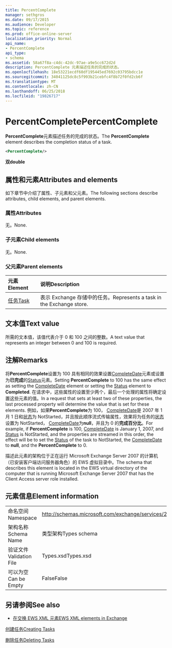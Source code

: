 ```yaml
---
title: PercentComplete
manager: sethgros
ms.date: 09/17/2015
ms.audience: Developer
ms.topic: reference
ms.prod: office-online-server
localization_priority: Normal
api_name:
- PercentComplete
api_type:
- schema
ms.assetid: 58a67f8a-c4dc-42dc-97ae-a9e5cc672d2d
description: PercentComplete 元素描述任务的完成的状态。
ms.openlocfilehash: 18e53221ecdf60df195445ed7692c03795bdcc1e
ms.sourcegitcommit: 34041125dc8c5f993b21cebfc4f8b72f0fd2cb6f
ms.translationtype: MT
ms.contentlocale: zh-CN
ms.lasthandoff: 06/25/2018
ms.locfileid: "19826717"
---
```

# <a name="percentcomplete"></a><span data-ttu-id="61e50-103">PercentComplete</span><span class="sxs-lookup"><span data-stu-id="61e50-103">PercentComplete</span></span>

<span data-ttu-id="61e50-104">**PercentComplete**元素描述任务的完成的状态。</span><span class="sxs-lookup"><span data-stu-id="61e50-104">The **PercentComplete** element describes the completion status of a task.</span></span> 
  
```xml
<PercentComplete/>
```

 <span data-ttu-id="61e50-105">**双**</span><span class="sxs-lookup"><span data-stu-id="61e50-105">**double**</span></span>
## <a name="attributes-and-elements"></a><span data-ttu-id="61e50-106">属性和元素</span><span class="sxs-lookup"><span data-stu-id="61e50-106">Attributes and elements</span></span>

<span data-ttu-id="61e50-107">如下章节中介绍了属性、子元素和父元素。</span><span class="sxs-lookup"><span data-stu-id="61e50-107">The following sections describe attributes, child elements, and parent elements.</span></span>
  
### <a name="attributes"></a><span data-ttu-id="61e50-108">属性</span><span class="sxs-lookup"><span data-stu-id="61e50-108">Attributes</span></span>

<span data-ttu-id="61e50-109">无。</span><span class="sxs-lookup"><span data-stu-id="61e50-109">None.</span></span>
  
### <a name="child-elements"></a><span data-ttu-id="61e50-110">子元素</span><span class="sxs-lookup"><span data-stu-id="61e50-110">Child elements</span></span>

<span data-ttu-id="61e50-111">无。</span><span class="sxs-lookup"><span data-stu-id="61e50-111">None.</span></span>
  
### <a name="parent-elements"></a><span data-ttu-id="61e50-112">父元素</span><span class="sxs-lookup"><span data-stu-id="61e50-112">Parent elements</span></span>

|<span data-ttu-id="61e50-113">**元素**</span><span class="sxs-lookup"><span data-stu-id="61e50-113">**Element**</span></span>|<span data-ttu-id="61e50-114">**说明**</span><span class="sxs-lookup"><span data-stu-id="61e50-114">**Description**</span></span>|
|:-----|:-----|
|[<span data-ttu-id="61e50-115">任务</span><span class="sxs-lookup"><span data-stu-id="61e50-115">Task</span></span>](task.md) <br/> |<span data-ttu-id="61e50-116">表示 Exchange 存储中的任务。</span><span class="sxs-lookup"><span data-stu-id="61e50-116">Represents a task in the Exchange store.</span></span>  <br/> |
   
## <a name="text-value"></a><span data-ttu-id="61e50-117">文本值</span><span class="sxs-lookup"><span data-stu-id="61e50-117">Text value</span></span>

<span data-ttu-id="61e50-118">所需的文本值，该值代表介于 0 和 100 之间的整数。</span><span class="sxs-lookup"><span data-stu-id="61e50-118">A text value that represents an integer between 0 and 100 is required.</span></span>
  
## <a name="remarks"></a><span data-ttu-id="61e50-119">注解</span><span class="sxs-lookup"><span data-stu-id="61e50-119">Remarks</span></span>

<span data-ttu-id="61e50-120">将**PercentComplete**设置为 100 具有相同的效果设置[CompleteDate](completedate.md)元素或设置为**已完成**的[Status](status.md)元素。</span><span class="sxs-lookup"><span data-stu-id="61e50-120">Setting **PercentComplete** to 100 has the same effect as setting the [CompleteDate](completedate.md) element or setting the [Status](status.md) element to **Completed**.</span></span> <span data-ttu-id="61e50-121">在请求中，这些属性的设置至少两个，最后一个处理的属性将确定设置这些元素的值。</span><span class="sxs-lookup"><span data-stu-id="61e50-121">In a request that sets at least two of these properties, the last processed property will determine the value that is set for these elements.</span></span> <span data-ttu-id="61e50-122">例如，如果**PercentComplete**为 100， [CompleteDate](completedate.md)是 2007 年 1 月 1 日和[状态](status.md)为 NotStarted，并且按此顺序流式传输属性，效果将为任务的[状态](status.md)设置为 NotStarted， [CompleteDate](completedate.md)为**null**，并且为 0 的**完成百分比**。</span><span class="sxs-lookup"><span data-stu-id="61e50-122">For example, if **PercentComplete** is 100, [CompleteDate](completedate.md) is January 1, 2007, and [Status](status.md) is NotStarted, and the properties are streamed in this order, the effect will be to set the [Status](status.md) of the task to NotStarted, the [CompleteDate](completedate.md) to **null**, and the **PercentComplete** to 0.</span></span> 
  
<span data-ttu-id="61e50-123">描述此元素的架构位于正在运行 Microsoft Exchange Server 2007 的计算机（已安装客户端访问服务器角色）的 EWS 虚拟目录中。</span><span class="sxs-lookup"><span data-stu-id="61e50-123">The schema that describes this element is located in the EWS virtual directory of the computer that is running Microsoft Exchange Server 2007 that has the Client Access server role installed.</span></span>
  
## <a name="element-information"></a><span data-ttu-id="61e50-124">元素信息</span><span class="sxs-lookup"><span data-stu-id="61e50-124">Element information</span></span>

|||
|:-----|:-----|
|<span data-ttu-id="61e50-125">命名空间</span><span class="sxs-lookup"><span data-stu-id="61e50-125">Namespace</span></span>  <br/> |http://schemas.microsoft.com/exchange/services/2006/types  <br/> |
|<span data-ttu-id="61e50-126">架构名称</span><span class="sxs-lookup"><span data-stu-id="61e50-126">Schema Name</span></span>  <br/> |<span data-ttu-id="61e50-127">类型架构</span><span class="sxs-lookup"><span data-stu-id="61e50-127">Types schema</span></span>  <br/> |
|<span data-ttu-id="61e50-128">验证文件</span><span class="sxs-lookup"><span data-stu-id="61e50-128">Validation File</span></span>  <br/> |<span data-ttu-id="61e50-129">Types.xsd</span><span class="sxs-lookup"><span data-stu-id="61e50-129">Types.xsd</span></span>  <br/> |
|<span data-ttu-id="61e50-130">可以为空</span><span class="sxs-lookup"><span data-stu-id="61e50-130">Can be Empty</span></span>  <br/> |<span data-ttu-id="61e50-131">False</span><span class="sxs-lookup"><span data-stu-id="61e50-131">False</span></span>  <br/> |
   
## <a name="see-also"></a><span data-ttu-id="61e50-132">另请参阅</span><span class="sxs-lookup"><span data-stu-id="61e50-132">See also</span></span>



- [<span data-ttu-id="61e50-133">在交换 EWS XML 元素</span><span class="sxs-lookup"><span data-stu-id="61e50-133">EWS XML elements in Exchange</span></span>](ews-xml-elements-in-exchange.md)


[<span data-ttu-id="61e50-134">创建任务</span><span class="sxs-lookup"><span data-stu-id="61e50-134">Creating Tasks</span></span>](http://msdn.microsoft.com/library/0ef97334-e8a0-4f67-a23a-dd9e2bbad49f%28Office.15%29.aspx)
  
[<span data-ttu-id="61e50-135">删除任务</span><span class="sxs-lookup"><span data-stu-id="61e50-135">Deleting Tasks</span></span>](http://msdn.microsoft.com/library/a3d7e25f-8a35-4901-b1d9-d31f418ab340%28Office.15%29.aspx)

